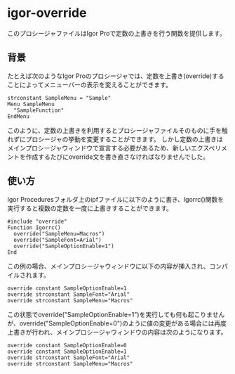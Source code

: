 # igor-override

このプロシージャファイルはIgor Proで定数の上書きを行う関数を提供します。

## 背景

たとえば次のようなIgor Proのプロシージャでは、定数を上書き(override)することによってメニューバーの表示を変えることができます。

```
strconstant SampleMenu = "Sample"
Menu SampleMenu
  "SampleFunction"
EndMenu
```

このように、定数の上書きを利用するとプロシージャファイルそのものに手を触れずにプロシージャの挙動を変更することができます。
しかし定数の上書きはメインプロシージャウィンドウで宣言する必要があるため、新しいエクスペリメントを作成するたびにoverride文を書き直さなければなりませんでした。

## 使い方

Igor Proceduresフォルダ上のipfファイルに以下のように書き、Igorrc()関数を実行すると複数の定数を一度に上書きすることができます。

```
#include "override"
Function Igorrc()
  override("SampleMenu=Macros")
  override("SampleFont=Arial")
  override("SampleOptionEnable=1")
End
```

この例の場合、メインプロシージャウィンドウに以下の内容が挿入され、コンパイルされます。

```
override constant SampleOptionEnable=1
override strconstant SampleFont="Arial"
override strconstant SampleMenu="Macros"
```

この状態でoverride("SampleOptionEnable=1")を実行しても何も起こりませんが、override("SampleOptionEnable=0")のように値の変更がある場合には再度上書きが行われ、メインプロシージャウィンドウの内容は次のようになります。

```
override constant SampleOptionEnable=0
override constant SampleOptionEnable=1
override strconstant SampleFont="Arial"
override strconstant SampleMenu="Macros"
```
